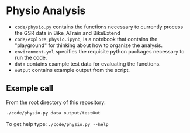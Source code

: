 # Physio Analysis

- `code/physio.py` contains the functions necessary to currently
  process the GSR data in Bike_ATrain and BikeExtend
- `code/explore_physio.ipynb`, is a notebook that contains the "playground"
  for thinking about how to organize the analysis.
- `environment.yml` specifies the requisite python packages necessary to run the code.
- `data` contains example test data for evaluating the functions.
- `output` contains example output from the script.

## Example call

From the root directory of this repository:

```bash
./code/physio.py data output/testOut
```

To get help type: `./code/physio.py --help`
